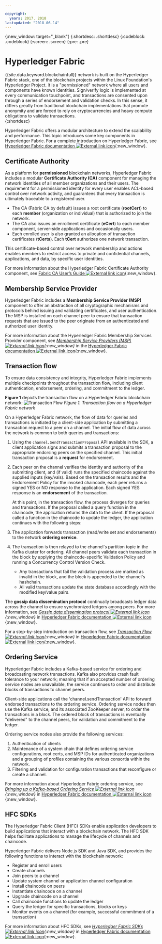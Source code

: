 ```yaml
---

copyright:
  years: 2017, 2018
lastupdated: "2018-06-14"
---
```


{:new_window: target="_blank"}
{:shortdesc: .shortdesc}
{:codeblock: .codeblock}
{:screen: .screen}
{:pre: .pre}


# Hyperledger Fabric
{{site.data.keyword.blockchainfull}} network is built on the Hyperledger Fabric stack, one of the blockchain projects within the Linux Foundation's Hyperledger Project.  It is a "permissioned" network where all users and components have known identities.  Sign/verify logic is implemented at every communication touchpoint, and transactions are consented upon through a series of endorsement and validation checks.  In this sense, it differs greatly from traditional blockchain implementations that promote anonymity and are forced to rely on cryptocurrencies and heavy compute obligations to validate transactions.  
{:shortdesc}

Hyperledger Fabric offers a modular architecture to extend the scalability and performance.  This topic introduces some key components in Hyperledger Fabric.  For a complete introduction on Hyperledger Fabric, see [Hyperledger Fabric documentation ![External link icon](../images/external_link.svg "External link icon")](http://hyperledger-fabric.readthedocs.io/en/latest/){:new_window}.  

## Certificate Authority  
As a platform for **permissioned** blockchain networks, Hyperledger Fabric includes a modular **Certificate Authority (CA)** component for managing the network identities of all member organizations and their users. The requirement for a permissioned identity for every user enables ACL-based control over network activity, and guarantees that every transaction is ultimately traceable to a registered user.  
* The CA (Fabric CA by default) issues a root certificate (**rootCert**) to each **member** (organization or individual) that is authorized to join the network.
* The CA also issues an enrollment certificate (**eCert**) to each member component, server-side applications and occasionally users.
* Each enrolled user is also granted an allocation of transaction certificates (**tCerts**).  Each **tCert** authorizes one network transaction.

This certificate-based control over network membership and actions enables members to restrict access to private and confidential channels, applications, and data, by specific user identities.

For more information about the Hyperledger Fabric Certificate Authority component, see [Fabric CA User’s Guide ![External link icon](../images/external_link.svg "External link icon")](http://hyperledger-fabric-ca.readthedocs.io/en/latest/){:new_window}.

## Membership Service Provider  
Hyperledger Fabric includes a **Membership Service Provider (MSP)** component to offer an abstraction of all cryptographic mechanisms and protocols behind issuing and validating certificates, and user authentication.  The MSP is installed on each channel peer to ensure that transaction requests that are issued to the peer originate from an authenticated and authorized user identity.

For more information about the Hyperledger Fabric Membership Services Provider component, see *[Membership Service Providers (MSP) ![External link icon](../images/external_link.svg "External link icon")](http://hyperledger-fabric.readthedocs.io/en/latest/msp.html){:new_window}* in the [Hyperledger Fabric documentation ![External link icon](../images/external_link.svg "External link icon")](http://hyperledger-fabric.readthedocs.io/en/latest/){:new_window}.

## Transaction flow  
To ensure data consistency and integrity, Hyperledger Fabric implements multiple checkpoints throughout the transaction flow, including client authentication, endorsement, ordering, and commitment to the ledger.

**Figure 1** depicts the transaction flow on a Hyperledger Fabric blockchain network:
![Transaction Flow](../images/v10_txflow.png "Transaction flow on a Hyperledger Fabric network")
*Figure 1. Transaction flow on a Hyperledger Fabric network*

On a Hyperledger Fabric network, the flow of data for queries and transactions is initiated by a client-side application by submitting a transaction request to a peer on a channel. The initial flow of data across the network is common to both queries and transactions:

1. Using the `channel.SendTransactionProposal` API available in the SDK, a client application signs and submits a transaction proposal to the appropriate endorsing peers on the specified channel.  This initial transaction proposal is a **request** for endorsement.  
2. Each peer on the channel verifies the identity and authority of the submitting client, and (if valid) runs the specified chaincode against the supplied inputs (key/vals).  Based on the transaction results and the Endorsement Policy for the invoked chaincode, each peer returns a signed YES or NO response to the application.  Each signed YES response is an **endorsement** of the transaction.

	At this point, in the transaction flow, the process diverges for queries and transactions.  If the proposal called a query function in the chaincode, the application returns the data to the client.  If the proposal called a function in the chaincode to update the ledger, the application continues with the following steps:  
3. The application forwards transaction (read/write set and endorsements) to the network **ordering service**.  
4. The transaction is then relayed to the channel's partition topic in the Kafka cluster for ordering.  All channel peers validate each transaction in the block by applying the chaincode-specific Validation Policy and running a Concurrency Control Version Check.  
	* Any transactions that fail the validation process are marked as invalid in the block, and the block is appended to the channel's hashchain.  
	* All valid transactions update the state database accordingly with the modified key/value pairs.  

The **gossip data dissemination protocol** continually broadcasts ledger data across the channel to ensure synchronized ledgers among peers.  For more information, see *[Gossip data dissemination protocol ![External link icon](../images/external_link.svg "External link icon")](http://hyperledger-fabric.readthedocs.io/en/latest/gossip.html){:new_window}* in
[Hyperledger Fabric documentation ![External link icon](../images/external_link.svg "External link icon")](http://hyperledger-fabric.readthedocs.io/en/latest/){:new_window}.

For a step-by-step introduction on transaction flow, see *[Transaction Flow ![External link icon](../images/external_link.svg "External link icon")](http://hyperledger-fabric.readthedocs.io/en/latest/txflow.html){:new_window}* in [Hyperledger Fabric documentation ![External link icon](../images/external_link.svg "External link icon")](http://hyperledger-fabric.readthedocs.io/en/latest/){:new_window}.  

## Ordering Service
Hyperledger Fabric includes a Kafka-based service for ordering and broadcasting network transactions. Kafka also provides crash fault tolerance to your network; meaning that if an accepted number of ordering service nodes are unavailable, the service continues to order and distribute blocks of transactions to channel peers.

Client-side applications call the 'channel.sendTransaction' API to forward endorsed transactions to the ordering service. Ordering service nodes then use the Kafka service, and its associated ZooKeeper server, to order the transactions in a block. The ordered block of transactions is eventually "delivered" to the channel peers, for validation and commitment to the ledger.

Ordering service nodes also provide the following services:
1. Authentication of clients
2. Maintenance of a system chain that defines ordering service configurations, root certs, and MSP IDs for authenticated organizations and a grouping of profiles containing the various consortia within the network.
3. Filtering and validation for configuration transactions that reconfigure or create a channel.  

For more information about Hyperledger Fabric ordering service, see *[Bringing up a Kafka-based Ordering Service ![External link icon](../images/external_link.svg "External link icon")](http://hyperledger-fabric.readthedocs.io/en/latest/kafka.html){:new_window}* in  [Hyperledger Fabric documentation ![External link icon](../images/external_link.svg "External link icon")](http://hyperledger-fabric.readthedocs.io/en/latest/){:new_window}.

## HFC SDKs
The Hyperledger Fabric Client (HFC) SDKs enable application developers to build applications that interact with a blockchain network. The HFC SDK helps facilitate applications to manage the lifecycle of channels and chaincode.

Hyperledger Fabric delivers Node.js SDK and Java SDK, and provides the following functions to interact with the blockchain network:
* Register and enroll users
* Create channels
* Join peers to a channel
* Update system channel or application channel configuration
* Install chaincode on peers
* Instantiate chaincode on a channel
* Upgrade chaincode on a channel
* Call chaincode functions to update the ledger
* Query the ledger for specific transactions, blocks or keys
* Monitor events on a channel (for example, successful commitment of a transaction)

For more information about HFC SDKs, see *[Hyperledger Fabric SDKs ![External link icon](../images/external_link.svg "External link icon")](http://hyperledger-fabric.readthedocs.io/en/latest/fabric-sdks.html){:new_window}* in [Hyperledger Fabric documentation ![External link icon](../images/external_link.svg "External link icon")](http://hyperledger-fabric.readthedocs.io/en/latest/){:new_window}.
